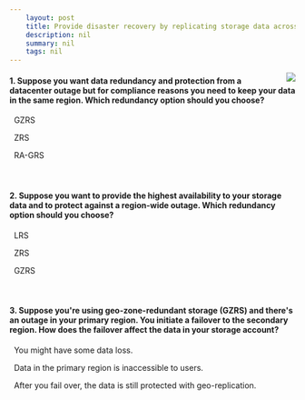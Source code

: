 ```yaml
---
    layout: post
    title: Provide disaster recovery by replicating storage data across regions and failing over to a secondary location 
    description: nil
    summary: nil
    tags: nil
---
```



 <a target="_blank" href="https://docs.microsoft.com/en-us/learn/modules/provide-disaster-recovery-replicate-storage-data/6-knowledge-check/"><i class="fas fa-external-link-alt"></i> </a>
 <img align="right" src="https://docs.microsoft.com/en-us/learn/achievements/provide-disaster-recovery-replicate-storage-data.svg">
####  1. Suppose you want data redundancy and protection from a datacenter outage but for compliance reasons you need to keep your data in the same region. Which redundancy option should you choose?


<i class='far fa-square'></i> &nbsp;&nbsp;GZRS

<i class='fas fa-check-square' style='color: Dodgerblue;'></i> &nbsp;&nbsp;ZRS

<i class='far fa-square'></i> &nbsp;&nbsp;RA-GRS
<br />
<br />
<br />

####  2. Suppose you want to provide the highest availability to your storage data and to protect against a region-wide outage. Which redundancy option should you choose?


<i class='far fa-square'></i> &nbsp;&nbsp;LRS

<i class='far fa-square'></i> &nbsp;&nbsp;ZRS

<i class='fas fa-check-square' style='color: Dodgerblue;'></i> &nbsp;&nbsp;GZRS
<br />
<br />
<br />

####  3. Suppose you're using geo-zone-redundant storage (GZRS) and there's an outage in your primary region. You initiate a failover to the secondary region. How does the failover affect the data in your storage account?


<i class='fas fa-check-square' style='color: Dodgerblue;'></i> &nbsp;&nbsp;You might have some data loss.

<i class='far fa-square'></i> &nbsp;&nbsp;Data in the primary region is inaccessible to users.

<i class='far fa-square'></i> &nbsp;&nbsp;After you fail over, the data is still protected with geo-replication.
<br />
<br />
<br />
